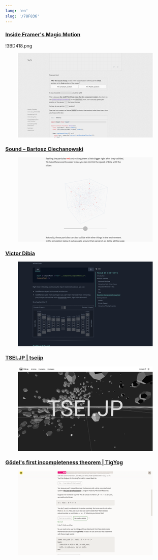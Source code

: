 ```yaml
---
lang: 'en'
slug: '/78F836'
---
```


### [Inside Framer's Magic Motion](https://www.nan.fyi/magic-motion)

!3BD418.png

<figure>

![B59279.png](./../.././docs/assets/B59279.png)


</figure>

### [Sound – Bartosz Ciechanowski](https://ciechanow.ski/sound/)


<figure>

![779814.png](./../.././docs/assets/779814.png)


</figure>

### [Victor Dibia](https://victordibia.com/)


<figure>

![807987.png](./../.././docs/assets/807987.png)


</figure>

### [TSEI.JP | tseijp](https://tsei.jp/)


<figure>

![EEFC42.png](./../.././docs/assets/EEFC42.png)


</figure>

### [Gödel's first incompleteness theorem | TigYog](https://tigyog.app/d/H7XOvXvC_x/r/goedel-s-first-incompleteness-theorem)


<figure>

![E69025.png](./../.././docs/assets/E69025.png)


</figure>

<head>
  <html lang="en-US"/>
</head>
